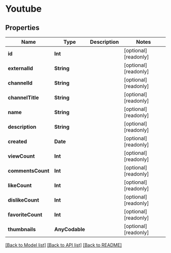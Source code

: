 # Youtube

## Properties
Name | Type | Description | Notes
------------ | ------------- | ------------- | -------------
**id** | **Int** |  | [optional] [readonly] 
**externalId** | **String** |  | [optional] [readonly] 
**channelId** | **String** |  | [optional] [readonly] 
**channelTitle** | **String** |  | [optional] [readonly] 
**name** | **String** |  | [optional] [readonly] 
**description** | **String** |  | [optional] [readonly] 
**created** | **Date** |  | [optional] [readonly] 
**viewCount** | **Int** |  | [optional] [readonly] 
**commentsCount** | **Int** |  | [optional] [readonly] 
**likeCount** | **Int** |  | [optional] [readonly] 
**dislikeCount** | **Int** |  | [optional] [readonly] 
**favoriteCount** | **Int** |  | [optional] [readonly] 
**thumbnails** | **AnyCodable** |  | [optional] [readonly] 

[[Back to Model list]](../README.md#documentation-for-models) [[Back to API list]](../README.md#documentation-for-api-endpoints) [[Back to README]](../README.md)


